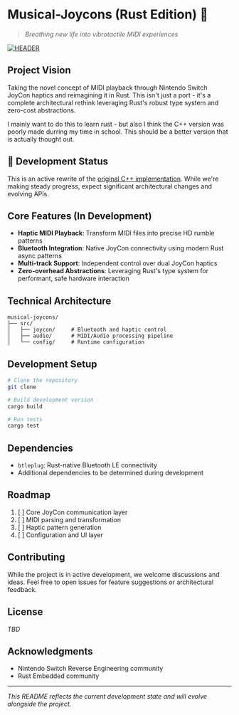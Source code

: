 # Musical-Joycons (Rust Edition) 🦀
> *Breathing new life into vibrotactile MIDI experiences*

[<img src="https://raw.githubusercontent.com/Sarossilli/Musical-Joycons/master/readme/header.gif" alt="HEADER">]()

## Project Vision
Taking the novel concept of MIDI playback through Nintendo Switch JoyCon haptics and reimagining it in Rust. This isn't just a port - it's a complete architectural rethink leveraging Rust's robust type system and zero-cost abstractions.

I mainly want to do this to learn rust - but also I think the C++ version was poorly made durring my time in school. This should be a better version that is actually thought out.

## 🚧 Development Status
This is an active rewrite of the [original C++ implementation](https://github.com/sarossilli/Musical-Joycons). While we're making steady progress, expect significant architectural changes and evolving APIs.

## Core Features (In Development)
* **Haptic MIDI Playback**: Transform MIDI files into precise HD rumble patterns
* **Bluetooth Integration**: Native JoyCon connectivity using modern Rust async patterns
* **Multi-track Support**: Independent control over dual JoyCon haptics
* **Zero-overhead Abstractions**: Leveraging Rust's type system for performant, safe hardware interaction

## Technical Architecture
```
musical-joycons/
├── src/
│   ├── joycon/     # Bluetooth and haptic control
│   ├── audio/      # MIDI/Audio processing pipeline
│   └── config/     # Runtime configuration
```

## Development Setup
```bash
# Clone the repository
git clone 

# Build development version
cargo build

# Run tests
cargo test
```

## Dependencies
* `btleplug`: Rust-native Bluetooth LE connectivity
* Additional dependencies to be determined during development

## Roadmap
1. [ ] Core JoyCon communication layer
2. [ ] MIDI parsing and transformation
3. [ ] Haptic pattern generation
4. [ ] Configuration and UI layer

## Contributing
While the project is in active development, we welcome discussions and ideas. Feel free to open issues for feature suggestions or architectural feedback.

## License
*TBD*

## Acknowledgments
* Nintendo Switch Reverse Engineering community
* Rust Embedded community

---
*This README reflects the current development state and will evolve alongside the project.*